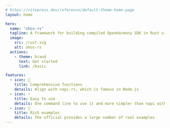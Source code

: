```yaml
---
# https://vitepress.dev/reference/default-theme-home-page
layout: home

hero:
  name: "ohos-rs"
  tagline: A framework for building compiled OpenHarmony SDK in Rust via Node-API(Forked from napi-rs)
  image:
    src: /rust.svg
    alt: ohos-rs
  actions:
    - theme: brand
      text: Get started
      link: /basic

features:
  - icon: 🌈
    title: Comprehensive functions
    details: Align with napi-rs, which is famous in Node.js
  - icon: ⚡️
    title: Easy to use
    details: One command line to use it and more simpler than napi with C++
  - icon: 🌰
    title: Rich examples
    details: The official provides a large number of real examples
---
```


